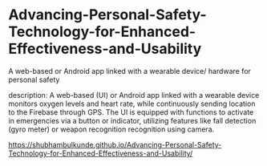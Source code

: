 # Advancing-Personal-Safety-Technology-for-Enhanced-Effectiveness-and-Usability
A web-based or Android app linked with a wearable device/ hardware for personal safety

description:
A web-based (UI) or Android app linked with a wearable device monitors oxygen
levels and heart rate, while continuously sending location to the Firebase through
GPS. The UI is equipped with functions to activate in emergencies via a button or
indicator, utilizing features like fall detection (gyro meter) or weapon recognition
recognition using camera.

https://shubhambulkunde.github.io/Advancing-Personal-Safety-Technology-for-Enhanced-Effectiveness-and-Usability/

